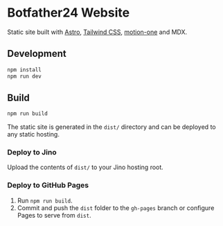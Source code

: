 # Botfather24 Website

Static site built with [Astro](https://astro.build), [Tailwind CSS](https://tailwindcss.com), [motion-one](https://motion.dev) and MDX.

## Development

```bash
npm install
npm run dev
```

## Build

```bash
npm run build
```

The static site is generated in the `dist/` directory and can be deployed to any static hosting.

### Deploy to Jino

Upload the contents of `dist/` to your Jino hosting root.

### Deploy to GitHub Pages

1. Run `npm run build`.
2. Commit and push the `dist` folder to the `gh-pages` branch or configure Pages to serve from `dist`.
